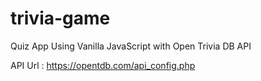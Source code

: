 # trivia-game

Quiz App Using Vanilla JavaScript with Open Trivia DB API

API Url : https://opentdb.com/api_config.php

